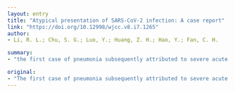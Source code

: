 ```yaml
---
layout: entry
title: "Atypical presentation of SARS-CoV-2 infection: A case report"
link: "https://doi.org/10.12998/wjcc.v8.i7.1265"
author:
- Li, R. L.; Chu, S. G.; Luo, Y.; Huang, Z. H.; Hao, Y.; Fan, C. H.

summary:
- "the first case of pneumonia subsequently attributed to severe acute respiratory syndrome coronavirus 2 (SARS-CoV-2) occurred in Wuhan, Hubei Province on December 8, 2019. The symptoms included fever, coughing, and breathing difficulties. A few patients with this infection may only have atypical symptoms, which could lead to a misdiagnosis and further facilitate the spread of the virus. CASE SUMMARY A 74-year-old female patient complained of severe diarrhea."

original:
- "The first case of pneumonia subsequently attributed to severe acute respiratory syndrome coronavirus 2 (SARS-CoV-2) occurred in Wuhan, Hubei Province on December 8, 2019. The symptoms included fever, coughing, and breathing difficulties. A few patients with this infection may only have atypical symptoms, which could lead to a misdiagnosis and subsequently further facilitate the spread of the virus. CASE SUMMARY A 74-year-old female patient complained of severe diarrhea. She did not have fever, coughing, or breathing difficulties. A physical examination revealed no obvious positive signs. The patient had been hypertensive for more than 10 years. Her blood pressure was well controlled. On January 9, 2020, the patient's son visited a colleague who was later confirmed positive for SARS-CoV-2 and his first close contact with our patient was on January 17. The patient was first diagnosed with gastrointestinal dysfunction. However, considering her indirect contact with a SARS-CoV-2-infected individual, we suggested that an atypical pneumonia virus infection should be ruled out. A computed tomography scan was performed on January 26, and showed ground-glass nodules scattered along the two lungs, suggestive of viral pneumonia. Given the clinical characteristics, epidemiological history, and examination, the patient was diagnosed with coronavirus disease-2019 (COVID-19). CONCLUSION Our patient had atypical symptoms of COVID-19. Careful acquisition of an epidemiological history is necessary to make a correct diagnosis and strategize a treatment plan."
---
```


